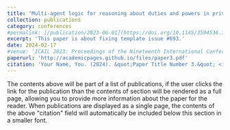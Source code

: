 ```yaml
---
title: "Multi-agent logic for reasoning about duties and powers in private law"
collection: publications
category: conferences
#permalink: [/publication/2023-06-01](https://doi.org/10.1145/3594536.359513)
excerpt: 'This paper is about fixing template issue #693.'
date: 2024-02-17
#venue: 'ICAIL 2023: Proceedings of the Nineteenth International Conference on Artificial Intelligence and Law', ACM, 2023.
paperurl: 'http://academicpages.github.io/files/paper3.pdf'
citation: 'Your Name, You. (2024). &quot;Paper Title Number 3.&quot; <i>GitHub Journal of Bugs</i>. 1(3).'
---
```


The contents above will be part of a list of publications, if the user clicks the link for the publication than the contents of section will be rendered as a full page, allowing you to provide more information about the paper for the reader. When publications are displayed as a single page, the contents of the above "citation" field will automatically be included below this section in a smaller font.
